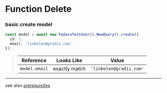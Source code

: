 # Function Delete
### basic create model

```typescript
const model = await new FedacoTestUser().NewQuery().create({
  id: 1,
  email: 'linbolen@gradii.com'
});
```


> | Reference | Looks Like | Value |
> | ------ | ----- | ----- |
> | `model.email` | exactly match | `'linbolen@gradii.com'` |


----
see also [prerequisites](./../database-fedaco-integration/prerequisite)
